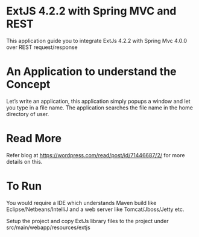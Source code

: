 
ExtJS 4.2.2 with Spring MVC and REST
====================================


This application guide you to integrate ExtJs 4.2.2 with Spring Mvc 4.0.0 over REST request/response

An Application to understand the Concept
========================================

Let’s write an application, this application simply popups a window and let you type in a file name. The application searches the file name in the home directory of user.

Read More
=========
Refer blog at https://wordpress.com/read/post/id/71446687/2/ for more details on this.

To Run
======
You would require a IDE which understands Maven build like Eclipse/Netbeans/IntelliJ and a web server like Tomcat/Jboss/Jetty etc.

Setup the project and copy ExtJs library files to the project under src/main/webapp/resources/extjs

